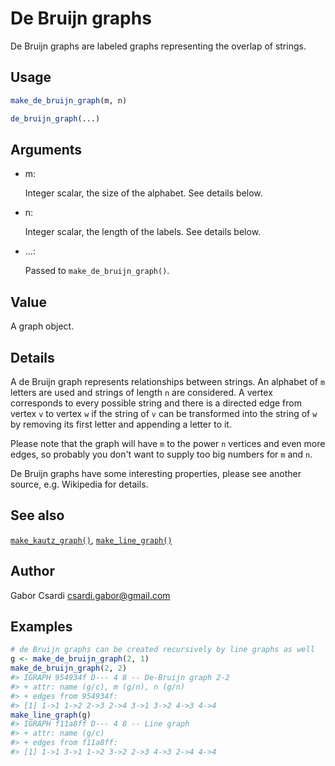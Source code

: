# De Bruijn graphs

De Bruijn graphs are labeled graphs representing the overlap of strings.

## Usage

``` r
make_de_bruijn_graph(m, n)

de_bruijn_graph(...)
```

## Arguments

- m:

  Integer scalar, the size of the alphabet. See details below.

- n:

  Integer scalar, the length of the labels. See details below.

- ...:

  Passed to `make_de_bruijn_graph()`.

## Value

A graph object.

## Details

A de Bruijn graph represents relationships between strings. An alphabet
of `m` letters are used and strings of length `n` are considered. A
vertex corresponds to every possible string and there is a directed edge
from vertex `v` to vertex `w` if the string of `v` can be transformed
into the string of `w` by removing its first letter and appending a
letter to it.

Please note that the graph will have `m` to the power `n` vertices and
even more edges, so probably you don't want to supply too big numbers
for `m` and `n`.

De Bruijn graphs have some interesting properties, please see another
source, e.g. Wikipedia for details.

## See also

[`make_kautz_graph()`](https://r.igraph.org/reference/make_kautz_graph.md),
[`make_line_graph()`](https://r.igraph.org/reference/make_line_graph.md)

## Author

Gabor Csardi <csardi.gabor@gmail.com>

## Examples

``` r
# de Bruijn graphs can be created recursively by line graphs as well
g <- make_de_bruijn_graph(2, 1)
make_de_bruijn_graph(2, 2)
#> IGRAPH 954934f D--- 4 8 -- De-Bruijn graph 2-2
#> + attr: name (g/c), m (g/n), n (g/n)
#> + edges from 954934f:
#> [1] 1->1 1->2 2->3 2->4 3->1 3->2 4->3 4->4
make_line_graph(g)
#> IGRAPH f11a8ff D--- 4 8 -- Line graph
#> + attr: name (g/c)
#> + edges from f11a8ff:
#> [1] 1->1 3->1 1->2 3->2 2->3 4->3 2->4 4->4
```
